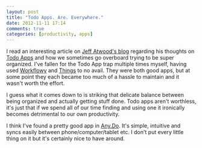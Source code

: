 ```yaml
---
layout: post
title: "Todo Apps. Are. Everywhere."
date: 2012-11-11 17:14
comments: true
categories: [productivity, apps]
---
```


I read an interesting article on [Jeff Atwood's blog](http://www.codinghorror.com/blog/) regarding his thoughts on [Todo Apps](http://www.codinghorror.com/blog/2012/10/todont.html) and how we sometimes go overboard trying to be super organized.  I've fallen for the Todo App trap multiple times myself, having used [Workflowy](https://workflowy.com/) and [Things](http://culturedcode.com/things/) to no avail.  They were both good apps, but at some point they each became too much of a hassle to maintain and it wasn't worth the effort.

I guess what it comes down to is striking that delicate balance between being organized and actually getting stuff done.  Todo apps aren't worthless, it's just that if we spend all of our time finding and using one it ironically becomes detrimental to our own productivity.  

I think I've found a pretty good app in [Any.Do](http://www.any.do/).  It's simple, intuitive and syncs easily between phone/computer/tablet etc.  I don't put every little thing on it but it's certainly nice to have around. 